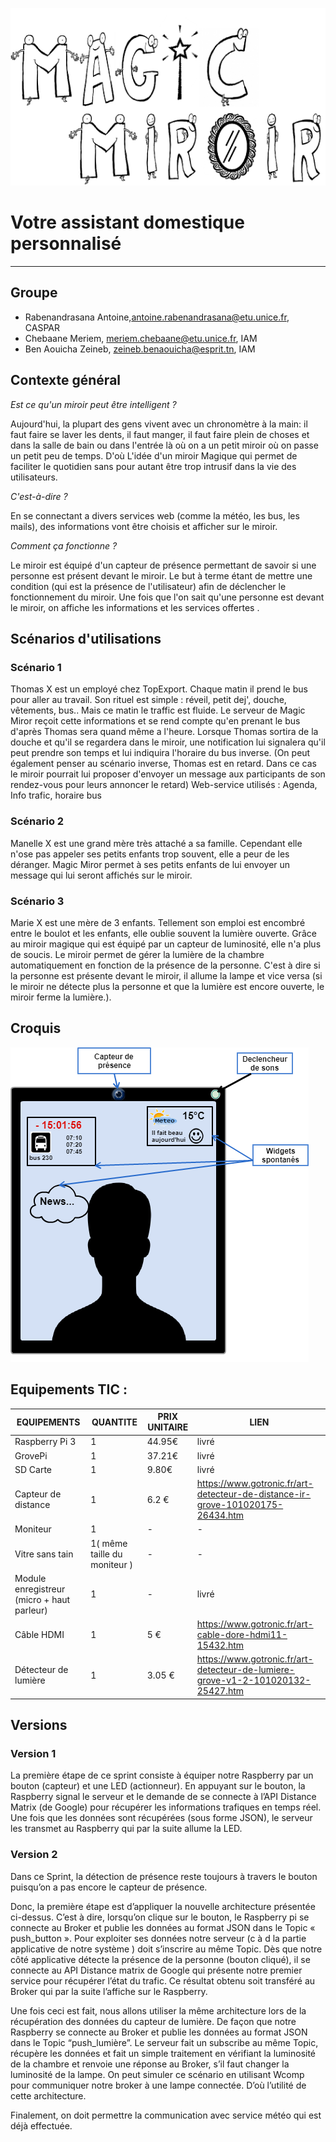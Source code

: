 <p align="center">

![logo](https://github.com/ariary/Objet-Connect-Service/blob/master/Untitled%20(2).png)

</p>

Votre assistant domestique personnalisé 
===================
---
Groupe
-------------
- Rabenandrasana Antoine,antoine.rabenandrasana@etu.unice.fr, CASPAR
- Chebaane Meriem, meriem.chebaane@etu.unice.fr, IAM
- Ben Aouicha Zeineb, zeineb.benaouicha@esprit.tn, IAM

## Contexte général
*Est ce qu'un miroir peut être intelligent ?*

Aujourd'hui, la plupart des gens vivent avec un chronomètre à la main: il faut faire se laver les dents, il faut manger, il faut faire plein de choses et dans la salle de bain ou dans l'entrée là où on a un petit miroir où on passe un petit peu de temps. D'où L'idée d'un miroir Magique qui permet de faciliter le quotidien sans pour autant être trop intrusif dans la vie des utilisateurs. 


*C'est-à-dire ?*

En se connectant a divers services web (comme la météo, les bus, les mails), des informations vont être choisis et afficher sur le miroir. 


*Comment ça fonctionne ?*
 
Le miroir est équipé d'un capteur de présence permettant de savoir si une personne est présent devant le miroir. Le but à terme étant de mettre une condition (qui est la présence de l'utilisateur) afin de déclencher le fonctionnement du miroir. 
Une fois que l'on sait qu'une personne est devant le miroir, on affiche les informations et les services offertes .

## Scénarios d'utilisations 


### Scénario 1 

Thomas X est un employé chez TopExport. Chaque matin il prend le bus pour aller au travail. Son rituel est simple : réveil, petit dej', douche, vêtements, bus..  Mais ce matin le traffic est fluide. Le serveur de Magic Miror reçoit cette informations et se rend compte qu'en prenant le bus d'après Thomas sera quand même a l'heure. Lorsque Thomas sortira de la douche et qu'il se regardera dans le miroir, une notification lui signalera qu'il peut prendre son temps et lui indiquira l'horaire du bus inverse.  (On peut également penser au scénario inverse, Thomas est en retard.  Dans ce cas le miroir pourrait lui proposer d'envoyer un message aux participants de son rendez-vous pour leurs annoncer le retard) 
Web-service utilisés : Agenda, Info trafic, horaire bus 

### Scénario 2

Manelle X est une grand mère très attaché a sa famille. Cependant elle n'ose pas appeler ses petits enfants trop souvent, elle a peur de les déranger. Magic Miror permet à ses petits enfants de lui envoyer un message qui lui seront affichés sur le miroir.

### Scénario 3

Marie X est une mère de 3 enfants. Tellement son emploi est encombré entre le boulot et les enfants, elle oublie souvent la lumière ouverte. Grâce au miroir magique qui est équipé par un capteur de luminosité, elle n'a plus de soucis. Le miroir permet de gérer la lumière de la chambre automatiquement en fonction de la présence de la personne. C'est à dire si la personne est présente devant le miroir, il allume la lampe et vice versa (si le miroir ne détecte plus la personne et que la lumière est encore ouverte, le miroir ferme la lumière.).

## Croquis

<p align="center">

![Miroir Magic](https://github.com/ariary/Objet-Connect-Service/blob/master/miroir%20magique.png)

</p>


## Equipements TIC :

|  EQUIPEMENTS  |   QUANTITE    | PRIX UNITAIRE |             LIEN           |
| ------------- | ------------- | ------------- | -------------------------- |
|  Raspberry Pi 3	     |  1   |  44.95€ |livré|
|  GrovePi | 1   |  37.21€  |livré|
|  SD Carte |  1  |  9.80€  |livré|
| Capteur de distance |  1  |  6.2 €  |https://www.gotronic.fr/art-detecteur-de-distance-ir-grove-101020175-26434.htm|
|  Moniteur |   1  |-|-|
|  Vitre sans tain |   1( même taille du moniteur )|-|-|
|  Module enregistreur (micro + haut parleur) |   1  |  -  |livré|
|  Câble HDMI   |   1  |  5 €  |https://www.gotronic.fr/art-cable-dore-hdmi11-15432.htm|
|  Détecteur de lumière  |   1  |  3.05 €  |https://www.gotronic.fr/art-detecteur-de-lumiere-grove-v1-2-101020132-25427.htm|

## Versions

### Version 1

La première étape de ce sprint consiste à équiper notre Raspberry par un bouton (capteur) et une LED (actionneur). En appuyant sur le bouton, la Raspberry signal le serveur et le demande de se connecte à l’API Distance Matrix (de Google) pour récupérer les informations trafiques en temps réel. Une fois que les données sont récupérées (sous forme JSON), le serveur les transmet au Raspberry qui par la suite allume la LED.

### Version 2

Dans ce Sprint, la détection de présence reste toujours à travers le bouton puisqu’on a pas encore le capteur de présence. 

Donc, la première étape est d’appliquer la nouvelle architecture présentée ci-dessus. C’est à dire, lorsqu’on  clique sur le bouton, le Raspberry pi se connecte au Broker et publie les données au format JSON dans le Topic « push_button ». Pour exploiter ses données notre serveur (c à d la partie applicative de notre système ) doit s’inscrire au même Topic. Dès que notre côté applicative détecte la présence de la personne (bouton cliqué), il se connecte au API Distance matrix de Google qui présente notre premier service pour récupérer l’état du trafic. Ce résultat obtenu soit transféré au Broker qui par la suite l’affiche sur le Raspberry.

Une fois ceci est fait, nous allons utiliser la même architecture lors de la récupération des données du capteur de lumière. De façon que notre Raspberry se connecte au Broker et publie les données au format JSON dans le Topic “push_lumière”. Le serveur fait un subscribe au même Topic, récupère les données et fait un simple traitement en vérifiant la luminosité de la chambre et renvoie une réponse au Broker, s’il faut changer la luminosité de la lampe. On peut simuler ce scénario en utilisant Wcomp pour communiquer notre broker à une lampe connectée. D’où l’utilité de cette architecture.

Finalement, on doit permettre la communication avec service météo qui est déjà effectuée.


